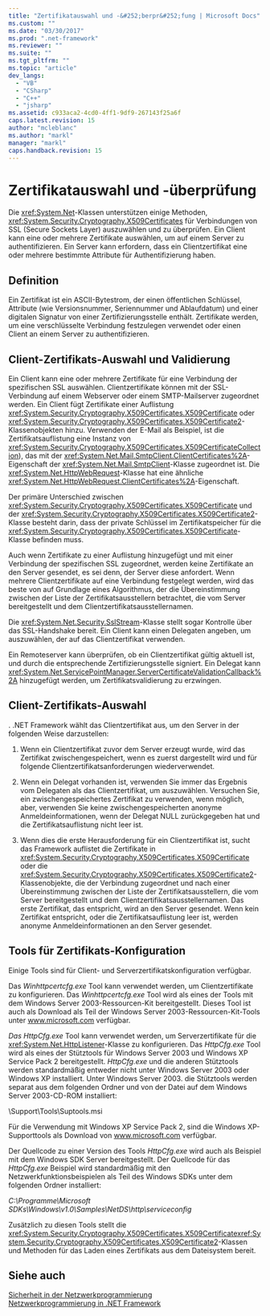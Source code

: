```yaml
---
title: "Zertifikatauswahl und -&#252;berpr&#252;fung | Microsoft Docs"
ms.custom: ""
ms.date: "03/30/2017"
ms.prod: ".net-framework"
ms.reviewer: ""
ms.suite: ""
ms.tgt_pltfrm: ""
ms.topic: "article"
dev_langs: 
  - "VB"
  - "CSharp"
  - "C++"
  - "jsharp"
ms.assetid: c933aca2-4cd0-4ff1-9df9-267143f25a6f
caps.latest.revision: 15
author: "mcleblanc"
ms.author: "markl"
manager: "markl"
caps.handback.revision: 15
---
```

# Zertifikatauswahl und -&#252;berpr&#252;fung
Die <xref:System.Net>\-Klassen unterstützen einige Methoden, <xref:System.Security.Cryptography.X509Certificates> für Verbindungen von SSL \(Secure Sockets Layer\) auszuwählen und zu überprüfen.  Ein Client kann eine oder mehrere Zertifikate auswählen, um auf einem Server zu authentifizieren.  Ein Server kann erfordern, dass ein Clientzertifikat eine oder mehrere bestimmte Attribute für Authentifizierung haben.  
  
## Definition  
 Ein Zertifikat ist ein ASCII\-Bytestrom, der einen öffentlichen Schlüssel, Attribute \(wie Versionsnummer, Seriennummer und Ablaufdatum\) und einer digitalen Signatur von einer Zertifizierungsstelle enthält.  Zertifikate werden, um eine verschlüsselte Verbindung festzulegen verwendet oder einen Client an einem Server zu authentifizieren.  
  
## Client\-Zertifikats\-Auswahl und Validierung  
 Ein Client kann eine oder mehrere Zertifikate für eine Verbindung der spezifischen SSL auswählen.  Clientzertifikate können mit der SSL\-Verbindung auf einem Webserver oder einem SMTP\-Mailserver zugeordnet werden.  Ein Client fügt Zertifikate einer Auflistung <xref:System.Security.Cryptography.X509Certificates.X509Certificate> oder <xref:System.Security.Cryptography.X509Certificates.X509Certificate2>\-Klassenobjekten hinzu.  Verwenden der E\-Mail als Beispiel, ist die Zertifikatsauflistung eine Instanz von <xref:System.Security.Cryptography.X509Certificates.X509CertificateCollection>\), das mit der <xref:System.Net.Mail.SmtpClient.ClientCertificates%2A>\-Eigenschaft der <xref:System.Net.Mail.SmtpClient>\-Klasse zugeordnet ist.  Die <xref:System.Net.HttpWebRequest>\-Klasse hat eine ähnliche <xref:System.Net.HttpWebRequest.ClientCertificates%2A>\-Eigenschaft.  
  
 Der primäre Unterschied zwischen <xref:System.Security.Cryptography.X509Certificates.X509Certificate> und der <xref:System.Security.Cryptography.X509Certificates.X509Certificate2>\-Klasse besteht darin, dass der private Schlüssel im Zertifikatspeicher für die <xref:System.Security.Cryptography.X509Certificates.X509Certificate>\-Klasse befinden muss.  
  
 Auch wenn Zertifikate zu einer Auflistung hinzugefügt und mit einer Verbindung der spezifischen SSL zugeordnet, werden keine Zertifikate an den Server gesendet, es sei denn, der Server diese anfordert.  Wenn mehrere Clientzertifikate auf eine Verbindung festgelegt werden, wird das beste von auf Grundlage eines Algorithmus, der die Übereinstimmung zwischen der Liste der Zertifikatsausstellern betrachtet, die vom Server bereitgestellt und dem Clientzertifikatsausstellernamen.  
  
 Die <xref:System.Net.Security.SslStream>\-Klasse stellt sogar Kontrolle über das SSL\-Handshake bereit.  Ein Client kann einen Delegaten angeben, um auszuwählen, der auf das Clientzertifikat verwenden.  
  
 Ein Remoteserver kann überprüfen, ob ein Clientzertifikat gültig aktuell ist, und durch die entsprechende Zertifizierungsstelle signiert.  Ein Delegat kann <xref:System.Net.ServicePointManager.ServerCertificateValidationCallback%2A> hinzugefügt werden, um Zertifikatsvalidierung zu erzwingen.  
  
## Client\-Zertifikats\-Auswahl  
 . .NET Framework wählt das Clientzertifikat aus, um den Server in der folgenden Weise darzustellen:  
  
1.  Wenn ein Clientzertifikat zuvor dem Server erzeugt wurde, wird das Zertifikat zwischengespeichert, wenn es zuerst dargestellt wird und für folgende Clientzertifikatsanforderungen wiederverwendet.  
  
2.  Wenn ein Delegat vorhanden ist, verwenden Sie immer das Ergebnis vom Delegaten als das Clientzertifikat, um auszuwählen.  Versuchen Sie, ein zwischengespeichertes Zertifikat zu verwenden, wenn möglich, aber, verwenden Sie keine zwischengespeicherten anonyme Anmeldeinformationen, wenn der Delegat NULL zurückgegeben hat und die Zertifikatsauflistung nicht leer ist.  
  
3.  Wenn dies die erste Herausforderung für ein Clientzertifikat ist, sucht das Framework auflistet die Zertifikate in <xref:System.Security.Cryptography.X509Certificates.X509Certificate> oder die <xref:System.Security.Cryptography.X509Certificates.X509Certificate2>\-Klassenobjekte, die der Verbindung zugeordnet und nach einer Übereinstimmung zwischen der Liste der Zertifikatsausstellern, die vom Server bereitgestellt und dem Clientzertifikatsausstellernamen.  Das erste Zertifikat, das entspricht, wird an den Server gesendet.  Wenn kein Zertifikat entspricht, oder die Zertifikatsauflistung leer ist, werden anonyme Anmeldeinformationen an den Server gesendet.  
  
## Tools für Zertifikats\-Konfiguration  
 Einige Tools sind für Client\- und Serverzertifikatskonfiguration verfügbar.  
  
 Das *Winhttpcertcfg.exe* Tool kann verwendet werden, um Clientzertifikate zu konfigurieren.  Das *Winhttpcertcfg.exe* Tool wird als eines der Tools mit dem Windows Server 2003\-Ressourcen\-Kit bereitgestellt.  Dieses Tool ist auch als Download als Teil der Windows Server 2003\-Ressourcen\-Kit\-Tools unter www.microsoft.com verfügbar.  
  
 *Das HttpCfg.exe* Tool kann verwendet werden, um Serverzertifikate für die <xref:System.Net.HttpListener>\-Klasse zu konfigurieren.  Das *HttpCfg.exe* Tool wird als eines der Stütztools für Windows Server 2003 und Windows XP Service Pack 2 bereitgestellt.  *HttpCfg.exe* und die anderen Stütztools werden standardmäßig entweder nicht unter Windows Server 2003 oder Windows XP installiert.  Unter Windows Server 2003.  die Stütztools werden separat aus dem folgenden Ordner und von der Datei auf dem Windows Server 2003\-CD\-ROM installiert:  
  
 \\Support\\Tools\\Suptools.msi  
  
 Für die Verwendung mit Windows XP Service Pack 2, sind die Windows XP\-Supporttools als Download von www.microsoft.com verfügbar.  
  
 Der Quellcode zu einer Version des Tools *HttpCfg.exe* wird auch als Beispiel mit dem Windows SDK Server bereitgestellt.  Der Quellcode für das *HttpCfg.exe* Beispiel wird standardmäßig mit den Netzwerkfunktionsbeispielen als Teil des Windows SDKs unter dem folgenden Ordner installiert:  
  
 *C:\\Programme\\Microsoft SDKs\\Windows\\v1.0\\Samples\\NetDS\\http\\serviceconfig*  
  
 Zusätzlich zu diesen Tools stellt die <xref:System.Security.Cryptography.X509Certificates.X509Certificate><xref:System.Security.Cryptography.X509Certificates.X509Certificate2>\-Klassen und Methoden für das Laden eines Zertifikats aus dem Dateisystem bereit.  
  
## Siehe auch  
 [Sicherheit in der Netzwerkprogrammierung](../../../docs/framework/network-programming/security-in-network-programming.md)   
 [Netzwerkprogrammierung in .NET Framework](../../../docs/framework/network-programming/index.md)